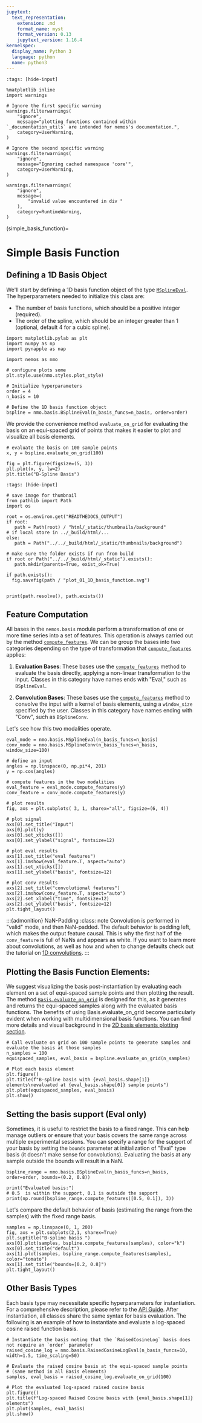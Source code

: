 ```yaml
---
jupytext:
  text_representation:
    extension: .md
    format_name: myst
    format_version: 0.13
    jupytext_version: 1.16.4
kernelspec:
  display_name: Python 3
  language: python
  name: python3
---
```


```{code-cell} ipython3
:tags: [hide-input]

%matplotlib inline
import warnings

# Ignore the first specific warning
warnings.filterwarnings(
    "ignore",
    message="plotting functions contained within `_documentation_utils` are intended for nemos's documentation.",
    category=UserWarning,
)

# Ignore the second specific warning
warnings.filterwarnings(
    "ignore",
    message="Ignoring cached namespace 'core'",
    category=UserWarning,
)

warnings.filterwarnings(
    "ignore",
    message=(
        "invalid value encountered in div "
    ),
    category=RuntimeWarning,
)

```

(simple_basis_function)=
# Simple Basis Function

## Defining a 1D Basis Object

We'll start by defining a 1D basis function object of the type [`MSplineEval`](nemos.basis.MSplineEval).
The hyperparameters needed to initialize this class are:

- The number of basis functions, which should be a positive integer (required).
- The order of the spline, which should be an integer greater than 1 (optional, default 4 for a cubic spline).

```{code-cell} ipython3
import matplotlib.pylab as plt
import numpy as np
import pynapple as nap

import nemos as nmo

# configure plots some
plt.style.use(nmo.styles.plot_style)

# Initialize hyperparameters
order = 4
n_basis = 10

# Define the 1D basis function object
bspline = nmo.basis.BSplineEval(n_basis_funcs=n_basis, order=order)
```

We provide the convenience method `evaluate_on_grid` for evaluating the basis on an equi-spaced grid of points that makes it easier to plot and visualize all basis elements.

```{code-cell} ipython3
# evaluate the basis on 100 sample points
x, y = bspline.evaluate_on_grid(100)

fig = plt.figure(figsize=(5, 3))
plt.plot(x, y, lw=2)
plt.title("B-Spline Basis")
```

```{code-cell} ipython3
:tags: [hide-input]

# save image for thumbnail
from pathlib import Path
import os

root = os.environ.get("READTHEDOCS_OUTPUT")
if root:
   path = Path(root) / "html/_static/thumbnails/background"
# if local store in ../_build/html/...
else:
   path = Path("../../_build/html/_static/thumbnails/background")
 
# make sure the folder exists if run from build
if root or Path("../../_build/html/_static").exists():
   path.mkdir(parents=True, exist_ok=True)

if path.exists():
  fig.savefig(path / "plot_01_1D_basis_function.svg")


print(path.resolve(), path.exists())
```

## Feature Computation
All bases in the `nemos.basis` module perform a transformation of one or more time series into a set of features. This operation is always carried out by the method  [`compute_features`](nemos.basis._basis.Basis.compute_features). 
We can be group the bases into two categories depending on the type of transformation that [`compute_features`](nemos.basis._basis.Basis.compute_features) applies:

1. **Evaluation Bases**: These bases use the [`compute_features`](nemos.basis._basis.Basis.compute_features) method to evaluate the basis directly, applying a non-linear transformation to the input. Classes in this category have names ends with "Eval," such as `BSplineEval`.

2. **Convolution Bases**: These bases use the [`compute_features`](nemos.basis._basis.Basis.compute_features) method to convolve the input with a kernel of basis elements, using a `window_size` specified by the user. Classes in this category have names ending with "Conv", such as `BSplineConv`.


Let's see how this two modalities operate.

```{code-cell} ipython3
eval_mode = nmo.basis.MSplineEval(n_basis_funcs=n_basis)
conv_mode = nmo.basis.MSplineConv(n_basis_funcs=n_basis, window_size=100)

# define an input
angles = np.linspace(0, np.pi*4, 201)
y = np.cos(angles)

# compute features in the two modalities
eval_feature = eval_mode.compute_features(y)
conv_feature = conv_mode.compute_features(y)

# plot results
fig, axs = plt.subplots( 3, 1, sharex="all", figsize=(6, 4))

# plot signal
axs[0].set_title("Input")
axs[0].plot(y)
axs[0].set_xticks([])
axs[0].set_ylabel("signal", fontsize=12)

# plot eval results
axs[1].set_title("eval features")
axs[1].imshow(eval_feature.T, aspect="auto")
axs[1].set_xticks([])
axs[1].set_ylabel("basis", fontsize=12)

# plot conv results
axs[2].set_title("convolutional features")
axs[2].imshow(conv_feature.T, aspect="auto")
axs[2].set_xlabel("time", fontsize=12)
axs[2].set_ylabel("basis", fontsize=12)
plt.tight_layout()
```

:::{admonition} NaN-Padding
:class: note
Convolution is performed in "valid" mode, and then NaN-padded. The default behavior
is padding left, which makes the output feature causal.
This is why the first half of the `conv_feature` is full of NaNs and appears as white.
If you want to learn more about convolutions, as well as how and when to change defaults
check out the tutorial on [1D convolutions](convolution_background).
:::


Plotting the Basis Function Elements:
--------------------------------------
We suggest visualizing the basis post-instantiation by evaluating each element on a set of equi-spaced sample points
and then plotting the result. The method [`Basis.evaluate_on_grid`](nemos.basis._basis.Basis.evaluate_on_grid) is designed for this, as it generates and returns
the equi-spaced samples along with the evaluated basis functions. The benefits of using Basis.evaluate_on_grid become
particularly evident when working with multidimensional basis functions. You can find more details and visual
background in the
[2D basis elements plotting section](plotting-2d-additive-basis-elements).


```{code-cell} ipython3
# Call evaluate on grid on 100 sample points to generate samples and evaluate the basis at those samples
n_samples = 100
equispaced_samples, eval_basis = bspline.evaluate_on_grid(n_samples)

# Plot each basis element
plt.figure()
plt.title(f"B-spline basis with {eval_basis.shape[1]} elements\nevaluated at {eval_basis.shape[0]} sample points")
plt.plot(equispaced_samples, eval_basis)
plt.show()
```


## Setting the basis support (Eval only)
Sometimes, it is useful to restrict the basis to a fixed range. This can help manage outliers or ensure that
your basis covers the same range across multiple experimental sessions.
You can specify a range for the support of your basis by setting the `bounds`
parameter at initialization of "Eval" type basis (it doesn't make sense for convolutions). 
Evaluating the basis at any sample outside the bounds will result in a NaN.


```{code-cell} ipython3
bspline_range = nmo.basis.BSplineEval(n_basis_funcs=n_basis, order=order, bounds=(0.2, 0.8))

print("Evaluated basis:")
# 0.5  is within the support, 0.1 is outside the support
print(np.round(bspline_range.compute_features([0.5, 0.1]), 3))
```

Let's compare the default behavior of basis (estimating the range from the samples) with
the fixed range basis.


```{code-cell} ipython3
samples = np.linspace(0, 1, 200)
fig, axs = plt.subplots(2,1, sharex=True)
plt.suptitle("B-spline basis ")
axs[0].plot(samples, bspline.compute_features(samples), color="k")
axs[0].set_title("default")
axs[1].plot(samples, bspline_range.compute_features(samples), color="tomato")
axs[1].set_title("bounds=[0.2, 0.8]")
plt.tight_layout()
```

Other Basis Types
-----------------
Each basis type may necessitate specific hyperparameters for instantiation. For a comprehensive description,
please refer to the  [API Guide](nemos_basis). After instantiation, all classes
share the same syntax for basis evaluation. The following is an example of how to instantiate and
evaluate a log-spaced cosine raised function basis.


```{code-cell} ipython3
# Instantiate the basis noting that the `RaisedCosineLog` basis does not require an `order` parameter
raised_cosine_log = nmo.basis.RaisedCosineLogEval(n_basis_funcs=10, width=1.5, time_scaling=50)

# Evaluate the raised cosine basis at the equi-spaced sample points
# (same method in all Basis elements)
samples, eval_basis = raised_cosine_log.evaluate_on_grid(100)

# Plot the evaluated log-spaced raised cosine basis
plt.figure()
plt.title(f"Log-spaced Raised Cosine basis with {eval_basis.shape[1]} elements")
plt.plot(samples, eval_basis)
plt.show()
```
